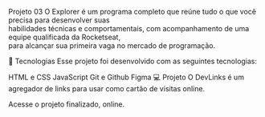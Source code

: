 Projeto 03 
O Explorer é um programa completo que reúne tudo o que você precisa para desenvolver suas <br>
habilidades técnicas e comportamentais, com acompanhamento de uma equipe qualificada da Rocketseat,<br>
para alcançar sua primeira vaga no mercado de programação.

🚀 Tecnologias
Esse projeto foi desenvolvido com as seguintes tecnologias:

HTML e CSS
JavaScript
Git e Github
Figma
💻 Projeto
O DevLinks é um agregador de links para usar como cartão de visitas online.

Acesse o projeto finalizado, online.
